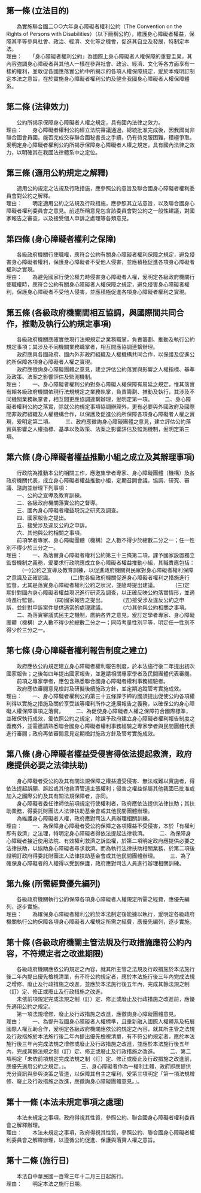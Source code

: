 第一條 (立法目的)
-----------------
　　為實施聯合國二○○六年身心障礙者權利公約（The Convention on the Rights of Persons with Disabilities）（以下簡稱公約），維護身心障礙者權益，保障其平等參與社會、政治、經濟、文化等之機會，促進其自立及發展，特制定本法。  
理由：　　「身心障礙者權利公約」為國際上身心障礙者人權保障的重要圭臬，其內容強調身心障礙者與其他人一樣在參與社會、政治、經濟、文化等各方面享有一樣的權利，並敦促各國應落實公約中所揭示的各項人權保障規定，爰於本條明訂制定本法之意旨，在於實施身心障礙者權利公約及健全我國身心障礙者人權保障體系。

第二條 (法律效力)
-----------------
　　公約所揭示保障身心障礙者人權之規定，具有國內法律之效力。  
理由：　　身心障礙者權利公約經立法院審議通過，總統批准完成後，因我國尚非聯合國會員國，能否完成交存聯合國秘書長之手續，仍有待克服困難，積極爭取。爰明定身心障礙者權利公約所揭示保障身心障礙者人權之規定，具有國內法律之效力，以明確其在我國法律體系中之定位。

第三條 (適用公約規定之解釋)
---------------------------
　　適用公約規定之法規及行政措施，應參照公約意旨及聯合國身心障礙者權利委員會對公約之解釋。  
理由：　　明定適用公約之法規及行政措施，應參照其立法意旨，以及聯合國身心障礙者權利委員會之意見。前述所稱意見包含該委員會對公約之一般性建議，對國家報告之審查，以及接受個人申訴之處理等各類意見。

第四條 (身心障礙者權利之保障)
-----------------------------
　　各級政府機關行使職權，應符合公約有關身心障礙者權利保障之規定，避免侵害身心障礙者權利，保護身心障礙者不受他人侵害，並應積極促進各項身心障礙者權利之實現。  
理由：　　為避免國家行使公權力時侵害身心障礙者人權，爰明定各級政府機關行使職權時，應符合公約有關身心障礙者人權保障之規定，避免侵害身心障礙者權利，保護身心障礙者不受他人侵害，並應積極促進各項身心障礙者權利之實現。

第五條 (各級政府機關間相互協調，與國際間共同合作，推動及執行公約規定事項)
-------------------------------------------------------------------------
　　各級政府機關應確實依現行法規規定之業務職掌，負責籌劃、推動及執行公約規定事項；其涉及不同機關業務職掌者，相互間應協調連繫辦理。  
　　政府應與各國政府、國內外非政府組織及人權機構共同合作，以保護及促進公約所保障各項身心障礙者人權之實現。  
　　政府應徵詢身心障礙團體之意見，建立評估公約落實與影響之人權指標、基準及政策、法案之影響評估及監測機制。  
理由：　　一、身心障礙者權利公約對身心障礙人權保障有周延之規定，惟其落實有賴各級政府機關依現行法規規定之業務執掌，負責籌劃、推動及執行，其涉及不同機關業務執掌者，相互間更應協調連繫辦理，爰明定第一項。
　　二、身心障礙者權利公約之落實，除就公約規定事項協調辦理外，更有必要與外國政府及國際間非政府組織及人權機構合作，以保護及促進公約所保障各項身心障礙者人權之實現，爰明定第二項。
　　三、政府應徵詢身心障礙團體之意見，建立評估公約落實與影響之人權指標、基準以及政策、法案之影響評估及監測機制，爰明定第三項。

第六條 (身心障礙者權益推動小組之成立及其辦理事項)
-------------------------------------------------
　　行政院為推動本公約相關工作，應邀集學者專家、身心障礙團體（機構）及各政府機關代表，成立身心障礙者權益推動小組，定期召開會議，協調、研究、審議、諮詢並辦理下列事項：  
　　一、公約之宣導及教育訓練。  
　　二、各級政府機關落實公約之督導。  
　　三、國內身心障礙者權益現況之研究及調查。  
　　四、國家報告之提出。  
　　五、接受涉及違反公約之申訴。  
　　六、其他與公約相關之事項。  
　　前項學者專家、身心障礙團體（機構）之人數不得少於總數二分之一；任一性別不得少於三分之一。  
理由：　　一、為落實身心障礙者權利公約第三十三條第二項，課予國家設置獨立監督機制之義務，爰要求行政院應成立身心障礙者權益推動小組，其職責應包括：
　　　(一)公約之宣導及教育訓練，以促進政府機關與民眾對身心障礙者權利保障之意識及正確認識。
　　　(二)對各級政府機關促進身心障礙者權利之措施進行監督，尤其是落實身心障礙者權利公約之狀況，並隨時提出建議。
　　　(三)定期針對國內身心障礙者權益現況進行研究及調查，以正確反映公約落實情形，並適時進行監督。
　　　(四)國家報告之提出。
　　　(五)接受涉及違反公約之申訴，並針對申訴案件提供適當的處理建議。
　　　(六)其他與公約相關之事項。
　　二、為落實審議式民主之機制，廣納各界之意見，爰訂定學者專家、身心障礙團體（機構）之人數不得少於總數二分之一；同時考量性別平等，明定任一性別不得少於三分之一。

第七條 (身心障礙者權利報告制度之建立)
-------------------------------------
　　政府應依公約規定建立身心障礙者權利報告制度，於本法施行後二年提出初次國家報告；之後每四年提出國家報告，並邀請相關專家學者及民間團體代表審閱。  
　　前項之專家學者，應包含熟悉聯合國身心障礙者權利事務經驗者。  
　　政府應依審閱意見檢討及研擬後續施政方針，並定期追蹤管考實施成效。  
理由：　　一、身心障礙者權利公約第三十五條課予締約國須提出促使公約各項權利得以實施之措施及關於享受該等權利所作之進展報告之義務，以確保公約身心障礙人權保障事項之落實。
　　二、為促使身心障礙者人權之保障符合國際標準，並確保執行成效，爰依照公約之規定，除課予政府建立身心障礙者權利報告制度之義務外，並需邀請熟悉聯合國身心障礙者權利事務經驗之專家學者與民間團體代表進行審閱；政府再依審閱意見定期檢討施政方針及管考實施成效。

第八條 (身心障礙者權益受侵害得依法提起救濟，政府應提供必要之法律扶助)
---------------------------------------------------------------------
　　身心障礙者受公約及其有關法規保障之權益遭受侵害、無法或難以實施者，得依法提起訴願、訴訟或其他救濟管道主張權利；侵害之權益係屬其他我國已批准或加入之國際公約及其有關法規保障者，亦同。  
　　身心障礙者委任律師依前項規定行使權利者，政府應依法提供法律扶助；其扶助業務，得委託財團法人法律扶助基金會或其他民間團體辦理。  
　　為維護身心障礙者人權，政府應對司法人員辦理相關訓練。  
理由：　　一、為保障身心障礙者受公約保障之各項權益不受侵害，本於「有權利即有救濟」之法理，特明定身心障礙者得依法提起法律救濟。
　　二、為保障身心障礙者接近使用法院、有效權利救濟之訴訟權，於第二項明定政府應提供必要之法律扶助，以協助身心障礙者尋求救濟。而為執行法律扶助相關業務，於第二項後段明訂政府得委託財團法人法律扶助基金會或其他民間團體辦理。
　　三、為了確保身心障礙者的人權得以受到保護，政府應對司法人員進行辦理相關訓練。

第九條 (所需經費優先編列)
-------------------------
　　各級政府機關執行公約保障各項身心障礙者人權規定所需之經費，應優先編列，逐步實施。  
理由：　　為確保身心障礙者權利公約於本法制定後能據以執行，爰明定各級政府機關執行公約保障各項身心障礙者人權規定所需之經費，應優先編列，逐步實施。

第十條 (各級政府機關主管法規及行政措施應符公約內容，不符規定者之改進期限)
-------------------------------------------------------------------------
　　各級政府機關應依公約規定之內容，就其所主管之法規及行政措施於本法施行後二年內提出優先檢視清單，有不符公約規定者，應於本法施行後三年內完成法規之增修、廢止及行政措施之改進，並應於本法施行後五年內，完成其餘法規之制（訂）定、修正或廢止及行政措施之改進。  
　　未依前項規定完成法規之制（訂）定、修正或廢止及行政措施之改進前，應優先適用公約之規定。  
　　第一項法規增修、廢止及行政措施之改進，應徵詢身心障礙團體意見。  
理由：　　一、為提升我國身心障礙者人權標準，且重新融入國際人權體系及拓展國際人權互助合作，爰明定各級政府機關應依公約規定之內容，就其所主管之法規及行政措施於本法施行後二年內提出優先檢視清單，有不符公約規定者，應於本法施行後三年內完成法規之增修或廢止及行政措施之改進，並應於本法施行後五年內，完成其餘法規之制（訂）定、修正或廢止及行政措施之改進。
　　二、第二項明定「未依前項規定完成法規之制（訂）定、修正或廢止及行政措施之改進前，應優先適用公約之規定。」。
　　三、身心障礙者作為一權利主體，政府即應提供充分資訊與參與決策之管道，以保障其自主之權利，爰第三項明定「第一項法規增修、廢止及行政措施之改進，應徵詢身心障礙團體意見。」。

第十一條 (本法未規定事項之處理)
-------------------------------
　　本法未規定之事項，政府得視其性質，參照公約、聯合國身心障礙者權利委員會之解釋辦理。  
理由：　　本法未規定之事項，政府得視其性質，參照公約、聯合國身心障礙者權利委員會之解釋辦理，以遵循公約促進、保護與落實人權之意旨。

第十二條 (施行日)
-----------------
　　本法自中華民國一百零三年十二月三日起施行。  
理由：　　明定本法之施行日期。
